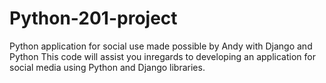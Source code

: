 # Python-201-project
Python application for social use made possible by Andy with Django and Python
This code will assist you inregards to developing an application for social media using Python and Django libraries.

